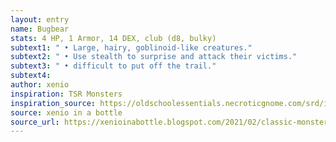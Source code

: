 ```yaml
---
layout: entry 
name: Bugbear
stats: 4 HP, 1 Armor, 14 DEX, club (d8, bulky)
subtext1: " • Large, hairy, goblinoid-like creatures."
subtext2: " • Use stealth to surprise and attack their victims."
subtext3: " • difficult to put off the trail."
subtext4: 
author: xenio
inspiration: TSR Monsters
inspiration_source: https://oldschoolessentials.necroticgnome.com/srd/index.php/Monster_Descriptions
source: xenio in a bottle
source_url: https://xenioinabottle.blogspot.com/2021/02/classic-monsters-for-cairnito-part-1.html
---
```

